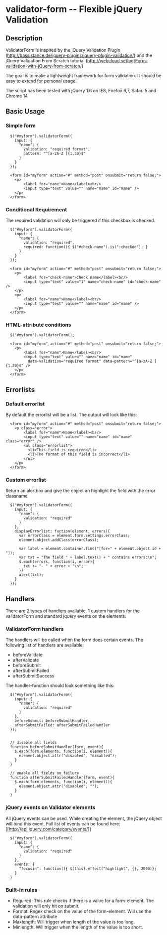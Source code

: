 validator-form -- Flexible jQuery Validation
============================================

## Description

ValidatorForm is inspired by the jQuery Validation Plugin (http://bassistance.de/jquery-plugins/jquery-plugin-validation/)
and the jQuery Validation From Scratch tutorial (http://webcloud.se/log/Form-validation-with-jQuery-from-scratch/)

The goal is to make a lightweight framework for form validation. It should be easy to extend for personal usage.

The script has been tested with jQuery 1.6 on IE8, Firefox 6,7, Safari 5 and Chrome 14

## Basic Usage

### Simple form

```
  $("#myform").validatorForm({
    input: {
      "name": {
        validation: "required format",
        pattern: "^[a-zA-Z ]{1,30}$"
      }
    }
  });

  <form id="myform" action="#" method="post" onsubmit="return false;">
   	<p>
   		<label for="name">Name</label><br/>
   		<input type="text" value="" name="name" id="name" />
   	</p>
  </form>
```

### Conditional Requirement

The required validation will only be triggered if this checkbox is checked.

```
  $("#myform").validatorForm({
    input: {
      "name": {
        validation: "required",
        required: function(){ $("#check-name").is(":checked"); }
      }
    }
  });

  <form id="myform" action="#" method="post" onsubmit="return false;">
    <p>
   		<label for="check-name">Check name</label><br/>
   		<input type="text" value="1" name="check-name" id="check-name" />
   	</p>
   	<p>
   		<label for="name">Name</label><br/>
   		<input type="text" value="" name="name" id="name" />
   	</p>
  </form>
```

### HTML-attribute conditions

```
  $("#myform").validatorForm();

  <form id="myform" action="#" method="post" onsubmit="return false;">
   	<p>
   		<label for="name">Name</label><br/>
   		<input type="text" value="" name="name" id="name"
   		  data-validation="required format" data-pattern="^[a-zA-Z ]{1,30}$" />
   	</p>
  </form>
```

## Errorlists

### Default errorlist

By default the errorlist will be a list. The output will look like this:

```
  <form id="myform" action="#" method="post" onsubmit="return false;">
   	<p class="error">
   		<label for="name">Name</label><br/>
   		<input type="text" value="" name="name" id="name" class="error" />
   		<ul class="errorlist">
   		  <li>This field is required</li>
   		  <li>The format of this field is incorrect</li>
   		</ul>
   	</p>
  </form>
```

### Custom errorlist

Return an alertbox and give the object an highlight the field with the error classname

```
  $("#myform").validatorForm({
    input: {
      "name": {
        validation: "required"
      }
    },
    displayErrorlist: fuction(element, errors){
      var errorClass = element.form.settings.errorClass;
      element.object.addClass(errorClass);

      var label = element.container.find("[for=" + element.object.id + "]);
      var txt = "The field " + label.text() + " contains errors:\n";
      $.each(errors, function(i, error){
        txt += "- " + error + "\n";
      })
      alert(txt);
    }
  });

```

## Handlers

There are 2 types of handlers available. 1 custom handlers for the validatorForm and standard jquery events on the elements.

### ValidatorForm handlers

The handlers will be called when the form does certain events. The following list of handlers are available:

 * beforeValidate
 * afterValidate
 * beforeSubmit
 * afterSubmitFailed
 * afterSubmitSuccess

The handler-function should look something like this:

```
  $("#myform").validatorForm({
    input: {
      "name": {
        validation: "required"
      }
    },
    beforeSubmit: beforeSubmitHandler,
    afterSubmitFailed: afterSubmitFailedHandler
  });


  // disable all fields
  function beforeSubmitHandler(form, event){
    $.each(form.elements, function(i, element)){
      element.object.attr("disabled", "disabled");
    }
  }

  // enable all fields on failure
  function afterSubmitFailedHandler(form, event){
    $.each(form.elements, function(i, element)){
      element.object.attr("disabled", "");
    }
  }

```

### jQuery events on Validator elements

All jQuery events can be used. While creating the element, the jQuery object will bind this event.
Full list of events can be found here: [[http://api.jquery.com/category/events/]]

```
  $("#myform").validatorForm({
    input: {
      "name": {
        validation: "required"
      }
    },
    events: {
      "focusin": function(){ $(this).effect("highlight", {}, 2000)};
    }
  }
```


### Built-in rules

* Required: This rule checks if there is a value for a form-element. The validation will only hit on submit.
* Format: Regex check on the value of the form-element. Will use the data-pattern attribute
* Maxlength: Will trigger when length of the value is too long.
* Minlength: Will trigger when the length of the value is too short.